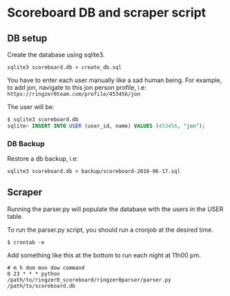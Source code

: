 # Scoreboard DB and scraper script

## DB setup

Create the database using sqlite3.

```
sqlite3 scoreboard.db < create_db.sql
```


You have to enter each user manually like a sad human being.
For example, to add jon, navigate to this jon person profile, i.e: `https://ringzer0team.com/profile/453456/jon`

The user will be:

```sql
$ sqlite3 scoreboard.db
sqlite> INSERT INTO USER (user_id, name) VALUES (453456, "jon");
```

### DB Backup

Restore a db backup, i.e:

```
sqlite3 scoreboard.db < backup/scoreboard-2016-06-17.sql
```

## Scraper 

Running the parser.py will populate the database with the users in the USER table.

To run the parser.py script, you should run a cronjob at the desired time.

```
$ crontab -e
```

Add something like this at the bottom to run each night at 11h00 pm.

```
# m h dom mon dow command
0 23 * * * python /path/to/ringzer0_scoreboard/ringzer0parser/parser.py /path/to/scoreboard.db
```
